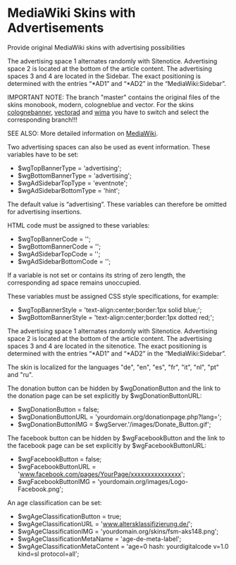 # MediaWiki Skins with Advertisements

Provide original MediaWiki skins with advertising possibilities

The advertising space 1 alternates randomly with Sitenotice. Advertising space 2 is located at the bottom of the article content. The advertising spaces 3 and 4 are located in the Sidebar. The exact positioning is determined with the entries “*AD1” and “*AD2” in the “MediaWiki:Sidebar”.

IMPORTANT NOTE: The branch "master" contains the original files of the skins monobook, modern, cologneblue and vector. For the skins [colognebanner](https://github.com/WikiMANNia/MediaWiki-Skins-with-Advertisements/tree/REL1_35-colognebanner), [vectorad](https://github.com/WikiMANNia/MediaWiki-Skins-with-Advertisements/tree/REL1_35-vectorad) and [wima](https://github.com/WikiMANNia/MediaWiki-Skins-with-Advertisements/tree/REL1_35-wima) you have to switch and select the corresponding branch!!!

SEE ALSO: More detailed information on [MediaWiki](https://www.mediawiki.org/wiki/Skin:VectorAd#Use).

Two advertising spaces can also be used as event information. These variables have to be set:

* $wgTopBannerType = 'advertising';
* $wgBottomBannerType = 'advertising';
* $wgAdSidebarTopType = 'eventnote';
* $wgAdSidebarBottomType = 'hint';

The default value is “advertising”. These variables can therefore be omitted for advertising insertions.

HTML code must be assigned to these variables:

* $wgTopBannerCode = '';
* $wgBottomBannerCode = '';
* $wgAdSidebarTopCode = '';
* $wgAdSidebarBottomCode = '';

If a variable is not set or contains its string of zero length, the corresponding ad space remains unoccupied.

These variables must be assigned CSS style specifications, for example:

* $wgTopBannerStyle = 'text-align:center;border:1px solid blue;';
* $wgBottomBannerStyle = 'text-align:center;border:1px dotted red;';

The advertising space 1 alternates randomly with Sitenotice. Advertising space 2 is located at the bottom of the article content. The advertising spaces 3 and 4 are located in the sitenotice. The exact positioning is determined with the entries “*AD1” and “*AD2” in the “MediaWiki:Sidebar”.

The skin is localized for the languages "de", "en", "es", "fr", "it", "nl", "pt" and "ru".

The donation button can be hidden by $wgDonationButton and the link to the donation page can be set explicitly by $wgDonationButtonURL:

* $wgDonationButton = false;
* $wgDonationButtonURL = 'yourdomain.org/donationpage.php?lang=';
* $wgDonationButtonIMG = $wgServer.'/images/Donate_Button.gif';

The facebook button can be hidden by $wgFacebookButton and the link to the facebook page can be set explicitly by $wgFacebookButtonURL:

* $wgFacebookButton = false;
* $wgFacebookButtonURL = 'www.facebook.com/pages/YourPage/xxxxxxxxxxxxxxx';
* $wgFacebookButtonIMG = 'yourdomain.org/images/Logo-Facebook.png';

An age classification can be set:

* $wgAgeClassificationButton = true;
* $wgAgeClassificationURL = 'www.altersklassifizierung.de/';
* $wgAgeClassificationIMG = 'yourdomain.org/skins/fsm-aks148.png';
* $wgAgeClassificationMetaName = 'age-de-meta-label';
* $wgAgeClassificationMetaContent = 'age=0 hash: yourdigitalcode v=1.0 kind=sl protocol=all';

